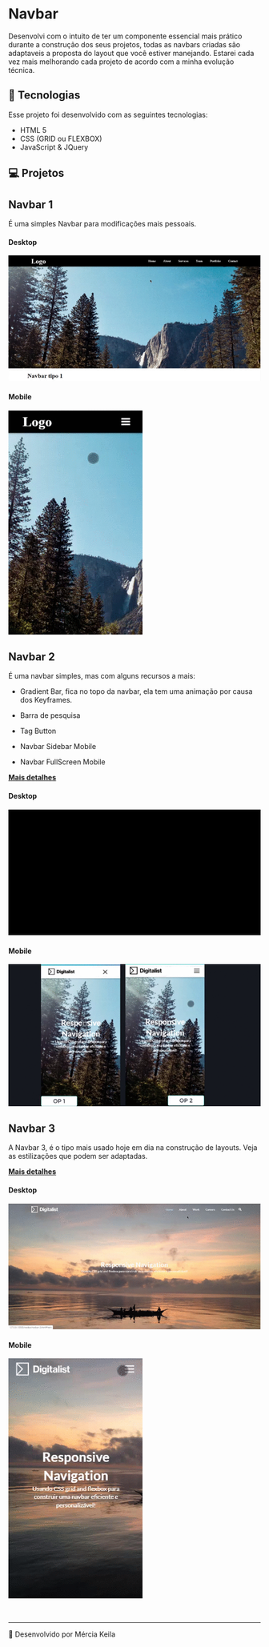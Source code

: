 # Navbar

Desenvolvi com o intuito de ter um componente essencial mais prático durante a construção dos seus projetos, todas as navbars criadas são adaptaveis a proposta do layout que você estiver manejando. Estarei cada vez mais melhorando cada projeto de acordo com a minha evolução técnica. 

## <g-emoji class="g-emoji" alias="rocket" fallback-src="https://github.githubassets.com/images/icons/emoji/unicode/1f680.png">🚀</g-emoji>   Tecnologias 

Esse projeto foi desenvolvido com as seguintes tecnologias:

* HTML 5
* CSS (GRID ou FLEXBOX)
* JavaScript & JQuery

## <g-emoji class="g-emoji" alias="computer" fallback-src="https://github.githubassets.com/images/icons/emoji/unicode/1f4bb.png">💻</g-emoji> Projetos

## Navbar 1

É uma simples Navbar para modificações mais pessoais.

#### Desktop

<img src=".src/../src/img/Navbar1-Desktop.gif"></img>

#### Mobile

<img src=".src/../src/img/Navbar1-Mobile.gif"></img>

## Navbar 2

É uma navbar simples, mas com alguns recursos a mais:

* Gradient Bar, fica no topo da navbar, ela tem uma animação por causa dos Keyframes.

* Barra de pesquisa

* Tag Button

* Navbar Sidebar Mobile

* Navbar FullScreen Mobile

<b>[Mais detalhes](./src/doc/navbar-2/README.md)</b>

#### Desktop

<img src=".src/../src/img/Navbar2-Desktop.gif"></img>

#### Mobile

<img src="./src/img/Navbar2-mobile.gif"></img>


## Navbar 3

A Navbar 3, é o tipo mais usado hoje em dia na construção de layouts. Veja as estilizações que podem ser adaptadas.

<b>[Mais detalhes](./src/doc/navbar-3/README.md)</b>

#### Desktop

<img src=".src/../src/img/Navbar3-Desktop.gif"></img>

#### Mobile

<img src="./src/img/Navbar3-mobile.gif"></img>

<br>
<hr>
<g-emoji class="g-emoji" alias="rocket" fallback-src="https://github.githubassets.com/images/icons/emoji/unicode/1f680.png">🚀</g-emoji> Desenvolvido por <a src"https://github.com/merciakeila">Mércia Keila</a>